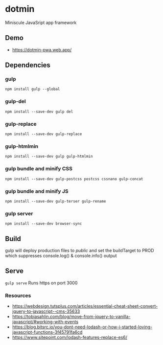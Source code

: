 # dotmin
Miniscule JavaSript app framework

## Demo
 - https://dotmin-pwa.web.app/
 
## Dependencies
### gulp
`npm install gulp --global`
### gulp-del
`npm install --save-dev gulp del`
### gulp-replace
`npm install --save-dev gulp-replace`
### gulp-htmlmin
`npm install --save-dev gulp gulp-htmlmin`
### gulp bundle and minify CSS
`npm install --save-dev gulp-postcss postcss cssnano gulp-concat`
### gulp bundle and minify JS
`npm install --save-dev gulp-terser gulp-rename`
### gulp server
`npm install --save-dev browser-sync`

## Build
gulp will deploy production files to *public* and set the buildTarget to PROD which suppresses console.log() & console.info() output

## Serve
`gulp serve`
Runs https on port 3000

### Resources
- https://webdesign.tutsplus.com/articles/essential-cheat-sheet-convert-jquery-to-javascript--cms-35633
- https://tobiasahlin.com/blog/move-from-jquery-to-vanilla-javascript/#working-with-events
- https://blog.bitsrc.io/you-dont-need-lodash-or-how-i-started-loving-javascript-functions-3f45791fa6cd
- https://www.sitepoint.com/lodash-features-replace-es6/

